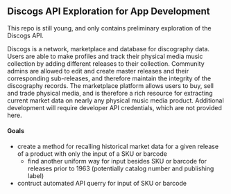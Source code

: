 ## Discogs API Exploration for App Development
This repo is still young, and only contains preliminary exploration of the Discogs API.

Discogs is a network, marketplace and database for discography data. Users are able to make profiles and track their physical media music collection by adding different releases to their collection. Community admins are allowed to edit and create master releases and their corresponding sub-releases, and therefore maintain the integrity of the discography records. The marketplace platform allows users to buy, sell and trade physical media, and is therefore a rich resource for extracting current market data on nearly any physical music media product. Additional development will require developer API credentials, which are not provided here.

#### Goals
  * create a method for recalling historical market data for a given release of a product with only the input of a SKU or barcode
      * find another uniform way for input besides SKU or barcode for releases prior to 1963 (potentially catalog number and publishing label)
  * contruct automated API querry for input of SKU or barcode
